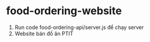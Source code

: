 ﻿# food-ordering-website
1. Run code food-ordering-api/server.js để chạy server
2. Website bán đồ ăn PTIT
